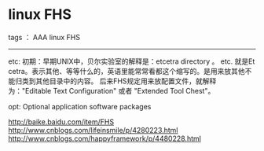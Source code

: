 ﻿# linux FHS

tags ： AAA linux FHS

---

etc:
初期：早期UNIX中，贝尔实验室的解释是：etcetra directory 。 etc. 就是Et cetra。表示其他、等等什么的，英语里能常常看都这个缩写的。是用来放其他不能归类到其他目录中的内容。
后来FHS规定用来放配置文件，就解释为："Editable Text Configuration" 或者 "Extended Tool Chest"。

opt:
Optional application software packages

http://baike.baidu.com/item/FHS
http://www.cnblogs.com/lifeinsmile/p/4280223.html
http://www.cnblogs.com/happyframework/p/4480228.html




